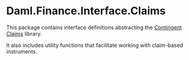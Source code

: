 # Daml.Finance.Interface.Claims

This package contains interface definitions abstracting the [Contingent Claims](https://github.com/digital-asset/contingent-claims) library.

It also includes utility functions that facilitate working with claim-based instruments.
